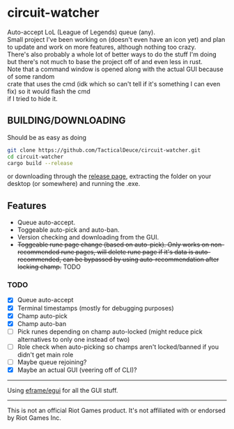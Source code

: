 # circuit-watcher

Auto-accept LoL (League of Legends) queue (any).  
Small project I've been working on (doesn't even have an icon yet) and plan to update and work on more features, although nothing too crazy.  
There's also probably a whole lot of better ways to do the stuff I'm doing but there's not much to base the project off of and even less in rust.  
Note that a command window is opened along with the actual GUI because of some random  
crate that uses the cmd (idk which so can't tell if it's something I can even fix) so it would flash the cmd  
if I tried to hide it.

## BUILDING/DOWNLOADING

Should be as easy as doing

```sh
git clone https://github.com/TacticalDeuce/circuit-watcher.git
cd circuit-watcher
cargo build --release
```

or downloading through the [release page](https://github.com/TacticalDeuce/circuit-watcher/releases), extracting the folder on your desktop (or somewhere) and running the .exe.

## Features

- Queue auto-accept.
- Toggeable auto-pick and auto-ban.
- Version checking and downloading from the GUI.
- ~~Toggeable rune page change (based on auto-pick). Only works on non-recommended rune pages, will delete rune page if it's data is auto-recommended, can be bypassed by using auto-recommendation after locking champ.~~ TODO

### TODO

- [X] Queue auto-accept
- [X] Terminal timestamps (mostly for debugging purposes)
- [X] Champ auto-pick
- [X] Champ auto-ban
- [ ] Pick runes depending on champ auto-locked (might reduce pick alternatives to only one instead of two)
- [ ] Role check when auto-picking so champs aren't locked/banned if you didn't get main role
- [ ] Maybe queue rejoining?
- [X] Maybe an actual GUI (veering off of CLI)?

***

Using [eframe/egui](https://github.com/emilk/egui) for all the GUI stuff.

***

This is not an official Riot Games product. It's not affiliated with or endorsed by Riot Games Inc.
